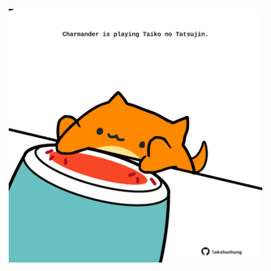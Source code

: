 <!-- built at 20/12/2021, 18:02:46 UTC -->
<p align="center">
  <img width="500" height="500" src="./ReadmeImage.svg">
</p>

